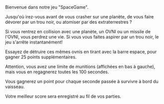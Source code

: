 Bienvenue dans notre jeu "SpaceGame".

Jusqu'où irez-vous avant de vous crasher sur une planète, de vous faire dévorer par un trou noir, ou atomiser par des extraterrestres ?

Si vous rentrez en collision avec une planète, un OVNI ou un missile de l'OVNI, vous perdrez une vie. Si vous vous faites aspirer par un trou noir, le jeu s'arrête instantanément!

Essayez de détruire ces mêmes ovnis en tirant avec la barre espace, pour gagner 25 points supplémentaires.

Attention, vous avez une limite de munitions (affichées en bas à gauche), mais vous en regagnerez toutes les 100 secondes.

Vous gagnerez un point pour chaque seconde passée à survivre à bord du vaisseau.

Votre meilleur score sera enregistré au fil de vos parties.
